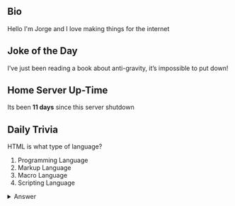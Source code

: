 ## Bio

Hello I'm Jorge and I love making things for the internet

## Joke of the Day

I’ve just been reading a book about anti-gravity, it’s impossible to put down!

## Home Server Up-Time

Its been **11 days** since this server shutdown


## Daily Trivia

HTML is what type of language?
 1. Programming Language
 2. Markup Language
 3. Macro Language
 4. Scripting Language

<details>
  <summary>Answer</summary>
  Markup Language
</details>
